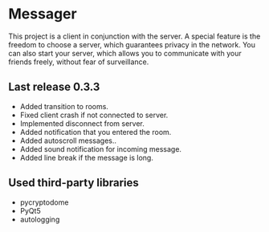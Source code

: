 # Messager

This project is a client in conjunction with the server.
A special feature is the freedom to choose a server, which guarantees privacy in the network. You can also start your server, which allows you to communicate with your friends freely, without fear of surveillance.

## Last release 0.3.3

- Added transition to rooms.
- Fixed client crash if not connected to server.
- Implemented disconnect from server.
- Added notification that you entered the room.
- Added autoscroll messages..
- Added sound notification for incoming message.
- Added line break if the message is long.

## Used third-party libraries

- pycryptodome
- PyQt5
- autologging